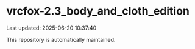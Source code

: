 # vrcfox-2.3_body_and_cloth_edition

Last updated: 2025-06-20 10:37:40

This repository is automatically maintained.

